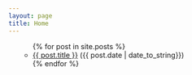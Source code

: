 ```yaml
---
layout: page
title: Home
---
```


<ul class="posts">
  <ul>
    {% for post in site.posts %}
    <li><a href="{{ post.url }}">{{ post.title }}</a> 
    ({{ post.date | date_to_string}})</li>
      {% endfor %}
</ul>
